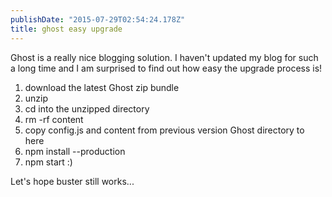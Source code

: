 ```yaml
---
publishDate: "2015-07-29T02:54:24.178Z"
title: ghost easy upgrade
---
```


Ghost is a really nice blogging solution. I haven't updated my blog for such a long time and I am surprised to find out how easy the upgrade process is!

1. download the latest Ghost zip bundle
2. unzip
3. cd into the unzipped directory
4. rm -rf content
5. copy config.js and content from previous version Ghost directory to here
6. npm install --production
7. npm start :)

Let's hope buster still works...
